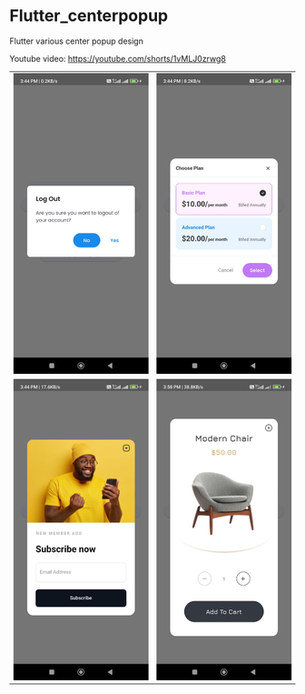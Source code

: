 # Flutter_centerpopup

Flutter various center popup design

Youtube video: https://youtube.com/shorts/1vMLJ0zrwg8

<table> 
  <tr>
  <td> 
      <img src="https://github.com/mitsBhadeshiya/Flutter_centerpopup/blob/main/Demo1.jpg?raw=true" width="300">
 </td>
  <td> 
      <img src="https://github.com/mitsBhadeshiya/Flutter_centerpopup/blob/main/Demo2.jpg?raw=true" width="300">
 </td>
 </tr>
 <tr>
  <td>
      <img src="https://github.com/mitsBhadeshiya/Flutter_centerpopup/blob/main/Demo3.jpg?raw=true" width="300">
  </td>   
  <td>
    <img src="https://github.com/mitsBhadeshiya/Flutter_centerpopup/blob/main/Demo4.jpg?raw=true" width="300">
  </td>
 </tr>
</table>
